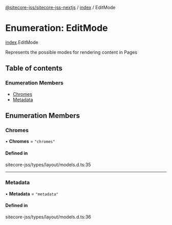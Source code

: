 [@sitecore-jss/sitecore-jss-nextjs](../README.md) / [index](../modules/index.md) / EditMode

# Enumeration: EditMode

[index](../modules/index.md).EditMode

Represents the possible modes for rendering content in Pages

## Table of contents

### Enumeration Members

- [Chromes](index.EditMode.md#chromes)
- [Metadata](index.EditMode.md#metadata)

## Enumeration Members

### Chromes

• **Chromes** = ``"chromes"``

#### Defined in

sitecore-jss/types/layout/models.d.ts:35

___

### Metadata

• **Metadata** = ``"metadata"``

#### Defined in

sitecore-jss/types/layout/models.d.ts:36
